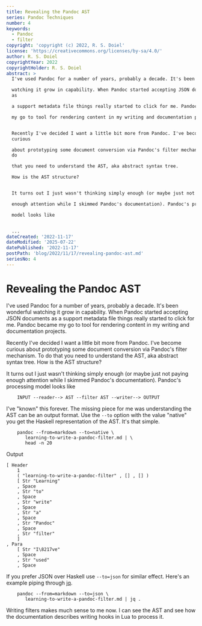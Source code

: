 ```yaml
---
title: Revealing the Pandoc AST
series: Pandoc Techniques
number: 4
keywords:
  - Pandoc
  - filter
copyright: 'copyright (c) 2022, R. S. Doiel'
license: 'https://creativecommons.org/licenses/by-sa/4.0/'
author: R. S. Doiel
copyrightYear: 2022
copyrightHolder: R. S. Doiel
abstract: >
  I've used Pandoc for a number of years, probably a decade. It's been wonderful

  watching it grow in capability. When Pandoc started accepting JSON documents
  as

  a support metadata file things really started to click for me. Pandoc became

  my go to tool for rendering content in my writing and documentation projects.


  Recently I've decided I want a little bit more from Pandoc. I've become
  curious

  about prototyping some document conversion via Pandoc's filter mechanism. To
  do

  that you need to understand the AST, aka abstract syntax tree. 

  How is the AST structure? 


  It turns out I just wasn't thinking simply enough (or maybe just not paying

  enough attention while I skimmed Pandoc's documentation). Pandoc's processing

  model looks like


  ...
dateCreated: '2022-11-17'
dateModified: '2025-07-22'
datePublished: '2022-11-17'
postPath: 'blog/2022/11/17/revealing-pandoc-ast.md'
seriesNo: 4
---
```


Revealing the Pandoc AST
========================

I've used Pandoc for a number of years, probably a decade. It's been wonderful
watching it grow in capability. When Pandoc started accepting JSON documents as
a support metadata file things really started to click for me. Pandoc became
my go to tool for rendering content in my writing and documentation projects.

Recently I've decided I want a little bit more from Pandoc. I've become curious
about prototyping some document conversion via Pandoc's filter mechanism. To do
that you need to understand the AST, aka abstract syntax tree. 
How is the AST structure? 

It turns out I just wasn't thinking simply enough (or maybe just not paying
enough attention while I skimmed Pandoc's documentation). Pandoc's processing
model looks like

```
	INPUT --reader--> AST --filter AST --writer--> OUTPUT
```

I've "known" this forever. The missing piece for me was understanding 
the AST can be an output format.  Use the `--to` option with the value
"native" you get the Haskell representation of the AST. It's that simple.

```
	pandoc --from=markdown --to=native \
	   learning-to-write-a-pandoc-filter.md | \
	   head -n 20
```

Output

```
[ Header
    1
    ( "learning-to-write-a-pandoc-filter" , [] , [] )
    [ Str "Learning"
    , Space
    , Str "to"
    , Space
    , Str "write"
    , Space
    , Str "a"
    , Space
    , Str "Pandoc"
    , Space
    , Str "filter"
    ]
, Para
    [ Str "I\8217ve"
    , Space
    , Str "used"
    , Space
```

If you prefer JSON over Haskell use `--to=json` for similar effect. Here's
an example piping through [jq](https://stedolan.github.io/jq/).

```
	pandoc --from=markdown --to=json \
	   learning-to-write-a-pandoc-filter.md | jq .
```

Writing filters makes much sense to me now. I can see the AST and see
how the documentation describes writing hooks in Lua to process it.

